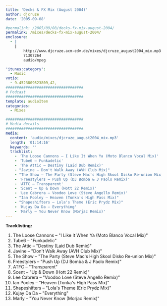 ```yaml
---
title: 'Decks & FX Mix (August 2004)'
author: djcruze
date: '2005-09-08'

#permalink: /2005/09/08/decks-fx-mix-august-2004/
permalink: /mixes/decks-fx-mix-august-2004/
enclosure:
  - |
    |
        http://www.djcruze.acm-edv.de/mixes/djcruze_august2004_mix.mp3
        71307264
        audio/mpeg

'itunes:category':
  - Music
votio:
  - 9.4523809523809,42,
###################################
# Podcast
###################################
template: audioItem
categories:
  - Mixes

###################################
# Media details
###################################
media:
  content: 'audio/mixes/djcruze_august2004_mix.mp3'
  length: '01:14:16'
  keywords: ''
  tracklist:
    - 'The Loose Cannons – I Like It When Ya (Moto Blanco Vocal Mix)'
    - 'Tube6 – Funkadelic'
    - 'The Attic – Destiny (Laid Dub Remix)'
    - "Javine – Don't Walk Away (AVH Club Mix)"
    - "The Show – The Party (Steve Mac's High Skool Disko Re-union Mix)"
    - 'Freestylers – Push Up (DJ Bomba & J Paolo Remix)'
    - 'ATFC – Transparent'
    - 'Scent – Up & Down (Hott 22 Remix)'
    - 'Lee Cabrera – Voodoo Love (Steve Angello Remix)'
    - "Ian Pooley – Heaven (Tonka's High Pass Mix)"
    - "Shapeshifters – Lola's Theme (Eric Prydz Mix)"
    - 'Kujay Da Da – Everything'
    - 'Marly – You Never Know (Morjac Remix)'
---
```


**Tracklisting:**

1. The Loose Cannons – "I Like It When Ya (Moto Blanco Vocal Mix)"
2. Tube6 – "Funkadelic"
3. The Attic – "Destiny (Laid Dub Remix)"
4. Javine – "Don't Walk Away (AVH Club Mix)"
5. The Show – "The Party (Steve Mac's High Skool Disko Re-union Mix)"
6. Freestylers – "Push Up (DJ Bomba & J Paolo Remix)"
7. ATFC – "Transparent"
8. Scent – "Up & Down (Hott 22 Remix)"
9. Lee Cabrera – "Voodoo Love (Steve Angello Remix)"
10. Ian Pooley – "Heaven (Tonka's High Pass Mix)"
11. Shapeshifters – "Lola's Theme (Eric Prydz Mix)"
12. Kujay Da Da – "Everything"
13. Marly – "You Never Know (Morjac Remix)"
